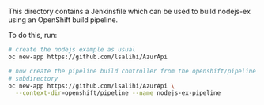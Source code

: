 This directory contains a Jenkinsfile which can be used to build
nodejs-ex using an OpenShift build pipeline.

To do this, run:

```bash
# create the nodejs example as usual
oc new-app https://github.com/lsalihi/AzurApi

# now create the pipeline build controller from the openshift/pipeline
# subdirectory
oc new-app https://github.com/lsalihi/AzurApi \
  --context-dir=openshift/pipeline --name nodejs-ex-pipeline
```
